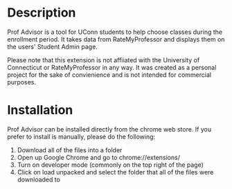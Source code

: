 # Description

Prof Advisor is a tool for UConn students to help choose classes during the enrollment period. It takes data from RateMyProfessor and displays them on the users' Student Admin page.

Please note that this extension is not affiiated with the University of Connecticut or RateMyProfessor in any way. It was created as a personal project for the sake of convienience and is not intended for commercial purposes.

# Installation

Prof Advisor can be installed directly from the chrome web store.
If you prefer to install is manually, please do the following:
1. Download all of the files into a folder
2. Open up Google Chrome and go to chrome://extensions/
3. Turn on developer mode (commonly on the top right of the page)
4. Click on load unpacked and select the folder that all of the files were downloaded to
